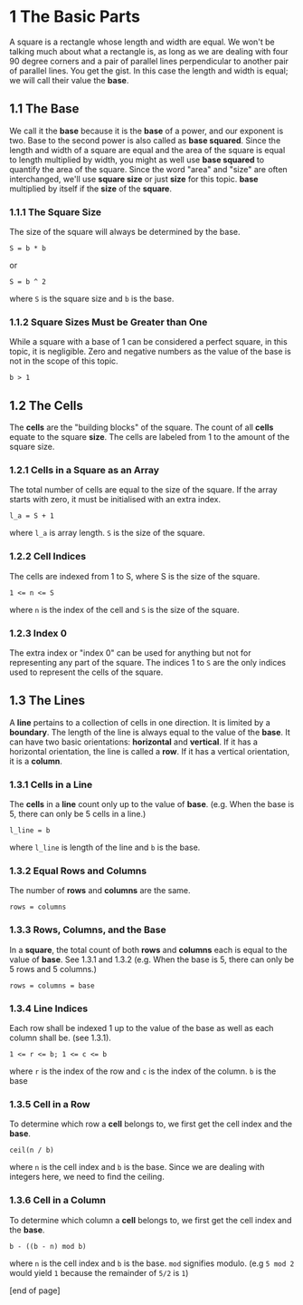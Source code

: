 # 1 The Basic Parts

A square is a rectangle whose length and width are equal. We won't be talking much about what a rectangle is, as long as we are dealing with four 90 degree corners and a pair of parallel lines perpendicular to another pair of parallel lines. You get the gist. In this case the length and width is equal; we will call their value the **base**.

## 1.1 The Base
We call it the **base** because it is the **base** of a power, and our exponent is two. Base to the second power is also called as **base squared**. Since the length and width of a square are equal and the area of the square is equal to length multiplied by width, you might as well use **base squared** to quantify the area of the square. Since the word "area" and "size" are often interchanged, we'll use **square size** or just **size** for this topic. **base** multiplied by itself if the **size** of the **square**.

### 1.1.1 The Square Size
The size of the square will always be determined by the base. 

`S = b * b`

or 

`S = b ^ 2`

where `S` is the square size and `b` is the base.

### 1.1.2 Square Sizes Must be Greater than One
While a square with a base of 1 can be considered a perfect square, in this topic, it is negligible. Zero and negative numbers as the value of the base is not in the scope of this topic.

`b > 1`


## 1.2 The Cells
The **cells** are the "building blocks" of the square. The count of all **cells** equate to the square **size**. The cells are labeled from 1 to the amount of the square size.

### 1.2.1 Cells in a Square as an Array
The total number of cells are equal to the size of the square. If the array starts with zero, it must be initialised with an extra index. 

`l_a = S + 1`

where `l_a` is array length. `S` is the size of the square.

### 1.2.2 Cell Indices
The cells are indexed from 1 to S, where S is the size of the square.

`1 <= n <= S`

where `n` is the index of the cell and `S` is the size of the square.

### 1.2.3 Index 0
The extra index or "index 0" can be used for anything but not for representing any part of the square. The indices 1 to `S` are the only indices used to represent the cells of the square.


## 1.3 The Lines
A **line** pertains to a collection of cells in one direction. It is limited by a **boundary**. The length of the line is always equal to the value of the **base**. It can have two basic orientations: **horizontal** and **vertical**. If it has a horizontal orientation, the line is called a **row**. If it has a vertical orientation, it is a **column**.

### 1.3.1 Cells in a Line
The **cells** in a **line** count only up to the value of **base**. (e.g. When the base is 5, there can only be 5 cells in a line.)

`l_line = b`

where `l_line` is length of the line and `b` is the base.

### 1.3.2 Equal Rows and Columns
The number of **rows** and **columns** are the same.

`rows = columns`

### 1.3.3 Rows, Columns, and the Base
In a **square**, the total count of both **rows** and **columns** each is equal to the value of **base**. See 1.3.1 and 1.3.2 (e.g. When the base is 5, there can only be 5 rows and 5 columns.)

`rows = columns = base`

### 1.3.4 Line Indices
Each row shall be indexed 1 up to the value of the base as well as each column shall be. (see 1.3.1).

`1 <= r <= b; 1 <= c <= b`

where `r` is the index of the row and `c` is the index of the column. `b` is the base

### 1.3.5 Cell in a Row
To determine which row a **cell** belongs to, we first get the cell index and the **base**.

`ceil(n / b)`

where `n` is the cell index and `b` is the base. Since we are dealing with integers here, we need to find the ceiling.

### 1.3.6 Cell in a Column
To determine which column a **cell** belongs to, we first get the cell index and the **base**. 

`b - ((b - n) mod b)`

where `n` is the cell index and `b` is the base. `mod` signifies modulo. (e.g `5 mod 2` would yield `1` because the remainder of `5/2` is `1`)

[end of page]